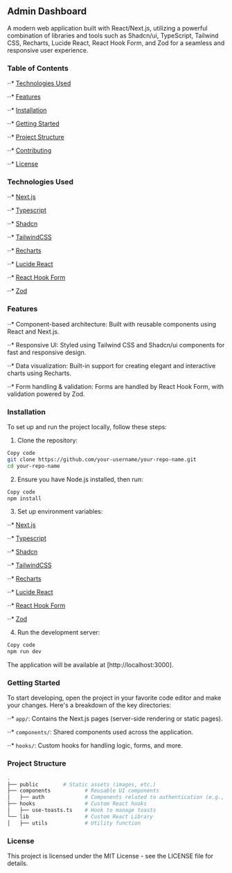 ## Admin Dashboard

A modern web application built with React/Next.js, utilizing a powerful combination of libraries and tools such as Shadcn/ui, TypeScript, Tailwind CSS, Recharts, Lucide React, React Hook Form, and Zod for a seamless and responsive user experience.

### Table of Contents

⋅⋅* [Technologies Used](#technologies-used)

⋅⋅* [Features](#features)

⋅⋅* [Installation](#installation)

⋅⋅* [Getting Started](#getting-started)

⋅⋅* [Project Structure](#projet-structure)

⋅⋅* [Contributing](#contributing)

⋅⋅* [License](#license)

### Technologies Used

⋅⋅* [Next.js](https://nextjs.org/)

⋅⋅* [Typescript](https://www.typescriptlang.org/)

⋅⋅* [Shadcn](https://ui.shadcn.com/)

⋅⋅* [TailwindCSS](https://tailwindcss.com/)

⋅⋅* [Recharts](https://recharts.org/en-US/)

⋅⋅* [Lucide React](https://lucide.dev/)

⋅⋅* [React Hook Form](https://react-hook-form.com/)

⋅⋅* [Zod](https://zod.dev/)


### Features

⋅⋅* Component-based architecture: Built with reusable components using React and Next.js.

⋅⋅* Responsive UI: Styled using Tailwind CSS and Shadcn/ui components for fast and responsive design.

⋅⋅* Data visualization: Built-in support for creating elegant and interactive charts using Recharts.

⋅⋅* Form handling & validation: Forms are handled by React Hook Form, with validation powered by Zod.


### Installation

To set up and run the project locally, follow these steps:

1. Clone the repository:

```bash
Copy code
git clone https://github.com/your-username/your-repo-name.git
cd your-repo-name
```


2. Ensure you have Node.js installed, then run:

```bash
Copy code
npm install
```
3. Set up environment variables:

⋅⋅* [Next.js](https://nextjs.org/)

⋅⋅* [Typescript](https://www.typescriptlang.org/)

⋅⋅* [Shadcn](https://ui.shadcn.com/)

⋅⋅* [TailwindCSS](https://tailwindcss.com/)

⋅⋅* [Recharts](https://recharts.org/en-US/)

⋅⋅* [Lucide React](https://lucide.dev/)

⋅⋅* [React Hook Form](https://react-hook-form.com/)

⋅⋅* [Zod](https://zod.dev/)


4. Run the development server:

```bash
Copy code
npm run dev
```
The application will be available at [http://localhost:3000].

### Getting Started

To start developing, open the project in your favorite code editor and make your changes. Here's a breakdown of the key directories:

⋅⋅* ```app/```: Contains the Next.js pages (server-side rendering or static pages).

⋅⋅* ```components/```: Shared components used across the application.

⋅⋅* ```hooks/```: Custom hooks for handling logic, forms, and more.



### Project Structure

```bash
.
├── public        # Static assets (images, etc.)
├── components           # Reusable UI components
│   ├── auth             # Components related to authentication (e.g., Login, Signup forms)
├── hooks                # Custom React hooks
│   ├── use-toasts.ts    # Hook to manage toasts
└── lib                  # Custom React Library         
│   ├── utils            # Utility function
```

### License


This project is licensed under the MIT License - see the LICENSE file for details.